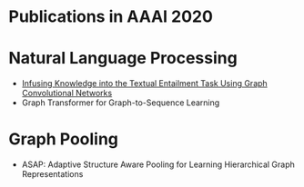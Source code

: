 # Publications in AAAI 2020

# Natural Language Processing
- [Infusing Knowledge into the Textual Entailment Task Using Graph Convolutional Networks](https://github.com/naganandy/graph-based-deep-learning-literature/blob/master/conference-publications/folders/kgtegcn_aaai20/README.md)
- Graph Transformer for Graph-to-Sequence Learning

# Graph Pooling
- ASAP: Adaptive Structure Aware Pooling for Learning Hierarchical Graph Representations
